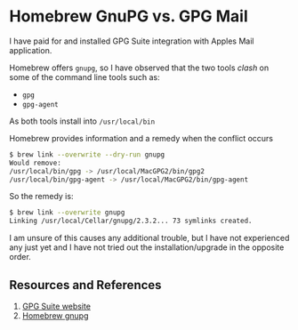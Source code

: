 # Homebrew GnuPG vs. GPG Mail

I have paid for and installed GPG Suite integration with Apples Mail application.

Homebrew offers `gnupg`, so I have observed that the two tools _clash_ on some of the command line tools such as:

- `gpg`
- `gpg-agent`

As both tools install into `/usr/local/bin`

Homebrew provides information and a remedy when the conflict occurs

```bash
$ brew link --overwrite --dry-run gnupg
Would remove:
/usr/local/bin/gpg -> /usr/local/MacGPG2/bin/gpg2
/usr/local/bin/gpg-agent -> /usr/local/MacGPG2/bin/gpg-agent
```

So the remedy is:

```bash
$ brew link --overwrite gnupg
Linking /usr/local/Cellar/gnupg/2.3.2... 73 symlinks created.
```

I am unsure of this causes any additional trouble, but I have not experienced any just yet and I have not tried out the installation/upgrade in the opposite order.

## Resources and References

1. [GPG Suite website](https://gpgtools.org/)
1. [Homebrew gnupg](https://formulae.brew.sh/formula/gnupg#default)
